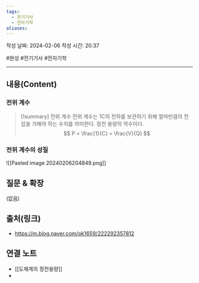```yaml
---
tags:
  - 전기기사
  - 전자기학
aliases:
---
```

작성 날짜: 2024-02-06
작성 시간: 20:37

#완성 #전기기사 #전자기학 

----
## 내용(Content)

### 전위 계수
>[!summary] 전위 계수
>전위 계수는 1C의 전하를 보관하기 위해 얼마만큼의 전압을 가해야 하는 수치를 의미한다.
>정전 용량의 역수이다.
>$$
>P = \frac{1}{C} = \frac{V}{Q}
>$$

### 전위 계수의 성질
![[Pasted image 20240206204849.png]]
## 질문 & 확장

(없음)

## 출처(링크)
- https://m.blog.naver.com/ok1659/222292357812

## 연결 노트
- [[도체계의 정전용량]]
- 








